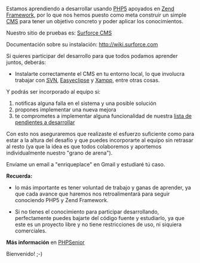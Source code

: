 Estamos aprendiendo a desarrollar usando [PHP5](http://devzone.zend.com/article/1714-Whats-New-in-PHP-5) apoyados en   [Zend Framework](http://framework.zend.com), por lo que nos hemos puesto como meta construir un simple [CMS](http://es.wikipedia.org/wiki/CMS) para tener un objetivo concreto y poder aplicar los conocimientos.

Nuestro sitio de pruebas es: [Surforce CMS](http://cms.surforce.com)

Documentación sobre su instalación: http://wiki.surforce.com

Si quieres participar del desarrollo para que todos podamos aprender juntos, deberás:

  * Instalarte correctamente el CMS en tu entorno local, lo que involucra trabajar con [SVN](http://es.wikipedia.org/wiki/SVN), [Easyeclipse](http://www.easyeclipse.org) y [Xampp](http://www.apachefriends.org/en/xampp.html), entre otras cosas.

Y podrás ser incorporado al equipo si:

  1. notificas alguna falla en el sistema y una posible solución
  1. propones implementar una nueva mejora
  1. te comprometes a implementar alguna funcionalidad de nuestra [lista de pendientes a desarrollar](http://spreadsheets.google.com/pub?key=pjoPh8FCu-OSdXXhUyurFLg)

Con esto nos aseguraremos que realizaste el esfuerzo suficiente como para estar a la altura del desafío y que puedes incorporarte al equipo sin retrasar al resto (ya que la idea es que todos colaboremos y aportemos individualmente nuestro "grano de arena").

Envíame un email a "enriqueplace" en Gmail y estudiaré tú caso.

**Recuerda:**

  * lo más importante es tener voluntad de trabajo y ganas de aprender, ya que cada avance que haremos nos retroalimentará para seguir conociendo PHP5 y Zend Framework.

  * Si no tienes el conocimiento para participar desarrollando, perfectamente puedes bajarte del código fuente y estudiarlo, ya que este es un proyecto libre y no tiene restricciones de uso, ni siquiera comerciales.

**Más información** en [PHPSenior](http://phpsenior.blogspot.com/)

Bienvenido! ;-)